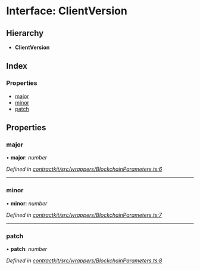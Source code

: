 # Interface: ClientVersion

## Hierarchy

* **ClientVersion**

## Index

### Properties

* [major](_wrappers_blockchainparameters_.clientversion.md#major)
* [minor](_wrappers_blockchainparameters_.clientversion.md#minor)
* [patch](_wrappers_blockchainparameters_.clientversion.md#patch)

## Properties

###  major

• **major**: *number*

*Defined in [contractkit/src/wrappers/BlockchainParameters.ts:6](https://github.com/celo-org/celo-monorepo/blob/master/packages/sdk/contractkit/src/wrappers/BlockchainParameters.ts#L6)*

___

###  minor

• **minor**: *number*

*Defined in [contractkit/src/wrappers/BlockchainParameters.ts:7](https://github.com/celo-org/celo-monorepo/blob/master/packages/sdk/contractkit/src/wrappers/BlockchainParameters.ts#L7)*

___

###  patch

• **patch**: *number*

*Defined in [contractkit/src/wrappers/BlockchainParameters.ts:8](https://github.com/celo-org/celo-monorepo/blob/master/packages/sdk/contractkit/src/wrappers/BlockchainParameters.ts#L8)*
